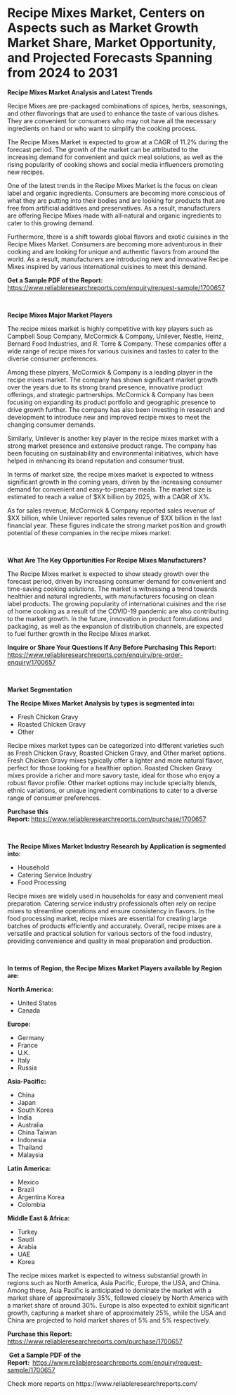 <p><h1>Recipe Mixes Market, Centers on Aspects such as Market Growth Market Share, Market Opportunity, and Projected Forecasts Spanning from 2024 to 2031</h1></p><p><strong>Recipe Mixes Market Analysis and Latest Trends</strong></p>
<p><p>Recipe Mixes are pre-packaged combinations of spices, herbs, seasonings, and other flavorings that are used to enhance the taste of various dishes. They are convenient for consumers who may not have all the necessary ingredients on hand or who want to simplify the cooking process.</p><p>The Recipe Mixes Market is expected to grow at a CAGR of 11.2% during the forecast period. The growth of the market can be attributed to the increasing demand for convenient and quick meal solutions, as well as the rising popularity of cooking shows and social media influencers promoting new recipes.</p><p>One of the latest trends in the Recipe Mixes Market is the focus on clean label and organic ingredients. Consumers are becoming more conscious of what they are putting into their bodies and are looking for products that are free from artificial additives and preservatives. As a result, manufacturers are offering Recipe Mixes made with all-natural and organic ingredients to cater to this growing demand.</p><p>Furthermore, there is a shift towards global flavors and exotic cuisines in the Recipe Mixes Market. Consumers are becoming more adventurous in their cooking and are looking for unique and authentic flavors from around the world. As a result, manufacturers are introducing new and innovative Recipe Mixes inspired by various international cuisines to meet this demand.</p></p>
<p><strong>Get a Sample PDF of the Report:&nbsp;</strong> <a href="https://www.reliableresearchreports.com/enquiry/request-sample/1700657">https://www.reliableresearchreports.com/enquiry/request-sample/1700657</a></p>
<p>&nbsp;</p>
<p><strong>Recipe Mixes Major Market Players</strong></p>
<p><p>The recipe mixes market is highly competitive with key players such as Campbell Soup Company, McCormick & Company, Unilever, Nestle, Heinz, Bernard Food Industries, and R. Torre & Company. These companies offer a wide range of recipe mixes for various cuisines and tastes to cater to the diverse consumer preferences.</p><p>Among these players, McCormick & Company is a leading player in the recipe mixes market. The company has shown significant market growth over the years due to its strong brand presence, innovative product offerings, and strategic partnerships. McCormick & Company has been focusing on expanding its product portfolio and geographic presence to drive growth further. The company has also been investing in research and development to introduce new and improved recipe mixes to meet the changing consumer demands.</p><p>Similarly, Unilever is another key player in the recipe mixes market with a strong market presence and extensive product range. The company has been focusing on sustainability and environmental initiatives, which have helped in enhancing its brand reputation and consumer trust.</p><p>In terms of market size, the recipe mixes market is expected to witness significant growth in the coming years, driven by the increasing consumer demand for convenient and easy-to-prepare meals. The market size is estimated to reach a value of $XX billion by 2025, with a CAGR of X%.</p><p>As for sales revenue, McCormick & Company reported sales revenue of $XX billion, while Unilever reported sales revenue of $XX billion in the last financial year. These figures indicate the strong market position and growth potential of these companies in the recipe mixes market.</p></p>
<p>&nbsp;</p>
<p><strong>What Are The Key Opportunities For Recipe Mixes Manufacturers?</strong></p>
<p><p>The Recipe Mixes market is expected to show steady growth over the forecast period, driven by increasing consumer demand for convenient and time-saving cooking solutions. The market is witnessing a trend towards healthier and natural ingredients, with manufacturers focusing on clean label products. The growing popularity of international cuisines and the rise of home cooking as a result of the COVID-19 pandemic are also contributing to the market growth. In the future, innovation in product formulations and packaging, as well as the expansion of distribution channels, are expected to fuel further growth in the Recipe Mixes market.</p></p>
<p><strong>Inquire or Share Your Questions If Any Before Purchasing This Report:</strong> <a href="https://www.reliableresearchreports.com/enquiry/pre-order-enquiry/1700657">https://www.reliableresearchreports.com/enquiry/pre-order-enquiry/1700657</a></p>
<p>&nbsp;</p>
<p><strong>Market Segmentation</strong></p>
<p><strong>The Recipe Mixes Market Analysis by types is segmented into:</strong></p>
<p><ul><li>Fresh Chicken Gravy</li><li>Roasted Chicken Gravy</li><li>Other</li></ul></p>
<p><p>Recipe mixes market types can be categorized into different varieties such as Fresh Chicken Gravy, Roasted Chicken Gravy, and Other market options. Fresh Chicken Gravy mixes typically offer a lighter and more natural flavor, perfect for those looking for a healthier option. Roasted Chicken Gravy mixes provide a richer and more savory taste, ideal for those who enjoy a robust flavor profile. Other market options may include specialty blends, ethnic variations, or unique ingredient combinations to cater to a diverse range of consumer preferences.</p></p>
<p><strong>Purchase this Report:&nbsp;</strong><a href="https://www.reliableresearchreports.com/purchase/1700657">https://www.reliableresearchreports.com/purchase/1700657</a></p>
<p>&nbsp;</p>
<p><strong>The Recipe Mixes Market Industry Research by Application is segmented into:</strong></p>
<p><ul><li>Household</li><li>Catering Service Industry</li><li>Food Processing</li></ul></p>
<p><p>Recipe mixes are widely used in households for easy and convenient meal preparation. Catering service industry professionals often rely on recipe mixes to streamline operations and ensure consistency in flavors. In the food processing market, recipe mixes are essential for creating large batches of products efficiently and accurately. Overall, recipe mixes are a versatile and practical solution for various sectors of the food industry, providing convenience and quality in meal preparation and production.</p></p>
<p>&nbsp;</p>
<p><strong>In terms of Region, the Recipe Mixes Market Players available by Region are:</strong></p>
<p>
    <p> <strong> North America: </strong>
        <ul>
            <li>United States</li>
            <li>Canada</li>
        </ul>
        </p> 
    <p> <strong> Europe: </strong>
        <ul>
            <li>Germany</li>
            <li>France</li>
            <li>U.K.</li>
            <li>Italy</li>
            <li>Russia</li>
        </ul>
        </p> 
    <p> <strong> Asia-Pacific: </strong>
        <ul>
            <li>China</li>
            <li>Japan</li>
            <li>South Korea</li>
            <li>India</li>
            <li>Australia</li>
            <li>China Taiwan</li>
            <li>Indonesia</li>
            <li>Thailand</li>
            <li>Malaysia</li>
        </ul>
        </p> 
    <p> <strong> Latin America: </strong>
        <ul>
            <li>Mexico</li>
            <li>Brazil</li>
            <li>Argentina Korea</li>
            <li>Colombia</li>
        </ul>
        </p> 
    <p> <strong> Middle East & Africa: </strong>
        <ul>
            <li>Turkey</li>
            <li>Saudi</li>
            <li>Arabia</li>
            <li>UAE</li>
            <li>Korea</li>
        </ul>
    </p>
    </p>
<p><p>The recipe mixes market is expected to witness substantial growth in regions such as North America, Asia Pacific, Europe, the USA, and China. Among these, Asia Pacific is anticipated to dominate the market with a market share of approximately 35%, followed closely by North America with a market share of around 30%. Europe is also expected to exhibit significant growth, capturing a market share of approximately 25%, while the USA and China are projected to hold market shares of 5% and 5% respectively.</p></p>
<p><strong>Purchase this Report: </strong><a href="https://www.reliableresearchreports.com/purchase/1700657">https://www.reliableresearchreports.com/purchase/1700657</a></p>
<p>&nbsp;<strong>Get a Sample PDF of the Report:&nbsp;&nbsp;</strong><a href="https://www.reliableresearchreports.com/enquiry/request-sample/1700657">https://www.reliableresearchreports.com/enquiry/request-sample/1700657</a></p>
<p><strong></strong></p>
<p>Check more reports on https://www.reliableresearchreports.com/</p>